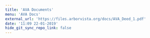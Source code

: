 ```yaml
---
title: 'AVA Documents'
menu: 'AVA Docs'
external_url: 'https://files.arborvista.org/docs/AVA_Deed_1.pdf'
date: '11:09 22-01-2019'
hide_git_sync_repo_link: false
---
```


